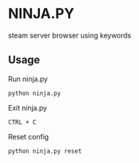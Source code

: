 
# NINJA.PY

steam server browser using keywords




## Usage

Run ninja.py

```
python ninja.py
```

Exit ninja.py

```
CTRL + C
```

Reset config

```
python ninja.py reset
```
